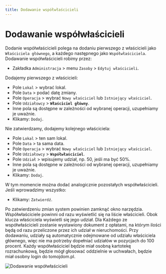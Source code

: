 ```yaml
---
title: Dodawanie współwłaścicieli
---
```


# Dodawanie współwłaścicieli

Dodanie współwłaścicieli polega na dodaniu pierwszego z właścicieli jako `Właściciela głównego`, a każdego następnego jako `Współwłaściciela`. Dodawanie współwłaścicieli robimy przez:

- Zakładka `Administracja` > menu `Zasoby` > `Edytuj właścicieli`.

Dodajemy pierwszego z właścicieli:

- Pole `Lokal` > wybrać lokal.
- Pole `Data` > podać datę zmiany.
- Pole `Operacja` > wybrać `Nowy właściciel` lub `Istniejący właściciel`.
- Pole `Udziałowcy` > **`Właściciel główny`**.
- Inne pola są dostępne w zależności od wybranej operacji, uzupełniamy je uważnie.
- Klikamy: `Dodaj`.

Nie zatwierdzamy, dodajemy kolejnego właściciela:

- Pole `Lokal` > ten sam lokal.
- Pole `Data` > ta sama data.
- Pole `Operacja` > wybrać `Nowy właściciel` lub `Istniejący właściciel`.
- Pole `Udziałowcy` > **`Współwłaściciel`**.
- Pole `Udział` > wpisujemy udział, np. 50, jeśli ma być 50%.
- Inne pola są dostępne w zależności od wybranej operacji, uzupełniamy je uważnie.
- Klikamy: `Dodaj`.

W tym momencie można dodać analogicznie pozostałych współwłaścicieli. Jeśli wprowadzimy wszystko:

- Klikamy: `Zatwierdź`.

Po zatwierdzeniu zmian system powinien zamknąć okno narzędzia. Współwłaściciele powinni od razu wyświetlić się na liście właścicieli. Obok klucza właściciela wyświetli się jego udział. Dla Każdego ze współwłaścicieli zostanie wystawiony dokument z opłatami, na którym ilości będą od razu przeliczone przez ich udział w nieruchomości. Przy dodawaniu, udziały są automatycznie odejmowane od udziału właściciela głównego, więc nie ma potrzeby dopełniać udziałów w pozycjach do 100 procent. Każdy współwłaściciel będzie miał osobną kartotekę rozrachunkową, będzie mógł głosować oddzielnie w uchwałach, będzie miał osobny login do tomojdom.pl.

![Dodawanie współwłaścicieli](dodawaniewspolwlascicieli.gif)